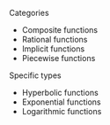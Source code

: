 Categories
- Composite functions
- Rational functions
- Implicit functions
- Piecewise functions




Specific types
- Hyperbolic functions
- Exponential functions
- Logarithmic functions

